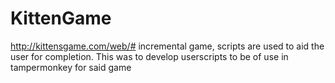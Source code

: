 # KittenGame
http://kittensgame.com/web/# incremental game, scripts are used to aid the user for completion.
This was to develop userscripts to be of use in tampermonkey for said game
